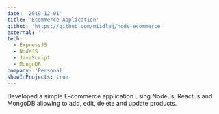 ```yaml
---
date: '2019-12-01'
title: 'Ecommerce Application'
github: 'https://github.com/miidlaj/node-ecommerce'
external: ''
tech:
  - ExpressJS
  - NodeJS
  - JavaScript
  - MongoDB
company: 'Personal'
showInProjects: true
---
```


Developed a simple E-commerce application using NodeJs, ReactJs and MongoDB allowing to add, edit, delete and update products.